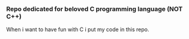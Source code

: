 ### Repo dedicated for beloved C programming language (NOT C++)
When i want to have fun with C i put my code in this repo.
